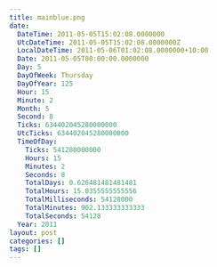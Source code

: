 ```yaml
---
title: mainblue.png
date:
  DateTime: 2011-05-05T15:02:08.0000000
  UtcDateTime: 2011-05-05T15:02:08.0000000Z
  LocalDateTime: 2011-05-06T01:02:08.0000000+10:00
  Date: 2011-05-05T00:00:00.0000000
  Day: 5
  DayOfWeek: Thursday
  DayOfYear: 125
  Hour: 15
  Minute: 2
  Month: 5
  Second: 8
  Ticks: 634402045280000000
  UtcTicks: 634402045280000000
  TimeOfDay:
    Ticks: 541280000000
    Hours: 15
    Minutes: 2
    Seconds: 8
    TotalDays: 0.626481481481481
    TotalHours: 15.0355555555556
    TotalMilliseconds: 54128000
    TotalMinutes: 902.133333333333
    TotalSeconds: 54128
  Year: 2011
layout: post
categories: []
tags: []
---
```


